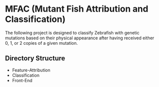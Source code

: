 # MFAC (Mutant Fish Attribution and Classification)

The following project is designed to classify Zebrafish with genetic mutations based on their physical appearance after having received either 0, 1, or 2 copies of a given mutation.

## Directory Structure

* Feature-Attribution
* Classification
* Front-End